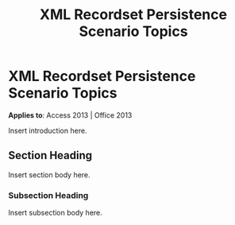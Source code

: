 ﻿---
title: XML Recordset Persistence Scenario Topics
TOCTitle: XML Recordset Persistence Scenario
ms:assetid: 7b00b826-9308-4491-b7ac-beea33066ea8
ms:mtpsurl: https://msdn.microsoft.com/library/JJ249510(v=office.15)
ms:contentKeyID: 48545804
ms.date: 09/18/2015
mtps_version: v=office.15
---

# XML Recordset Persistence Scenario Topics


**Applies to**: Access 2013 | Office 2013

Insert introduction here.

## Section Heading

Insert section body here.

### Subsection Heading

Insert subsection body here.


